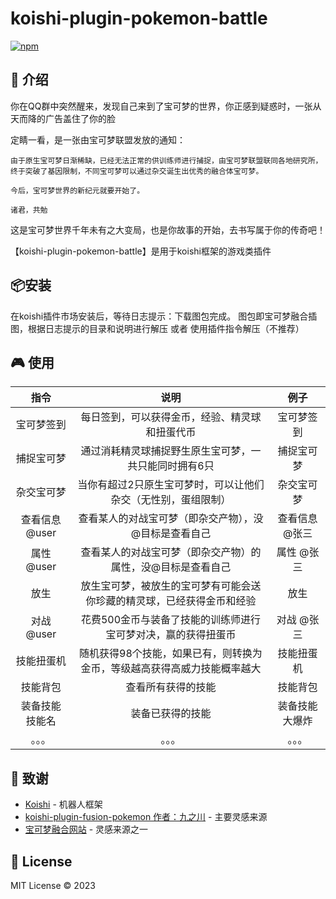 # koishi-plugin-pokemon-battle

[![npm](https://img.shields.io/npm/v/koishi-plugin-pokemon-battle?style=flat-square)](https://www.npmjs.com/package/koishi-plugin-pokemon-battle)


## 🎈 介绍
你在QQ群中突然醒来，发现自己来到了宝可梦的世界，你正感到疑惑时，一张从天而降的广告盖住了你的脸

定睛一看，是一张由宝可梦联盟发放的通知：

    由于原生宝可梦日渐稀缺，已经无法正常的供训练师进行捕捉，由宝可梦联盟联同各地研究所，终于突破了基因限制，不同宝可梦可以通过杂交诞生出优秀的融合体宝可梦。
    
    今后，宝可梦世界的新纪元就要开始了。
    
    诸君，共勉

这是宝可梦世界千年未有之大变局，也是你故事的开始，去书写属于你的传奇吧！


【koishi-plugin-pokemon-battle】是用于koishi框架的游戏类插件

## 📦安装
在koishi插件市场安装后，等待日志提示：下载图包完成。
图包即宝可梦融合插图，根据日志提示的目录和说明进行解压
或者
使用插件指令解压（不推荐）

## 🎮 使用
指令|说明|例子
:-:|:-:|:-:
宝可梦签到|每日签到，可以获得金币，经验、精灵球和扭蛋代币|宝可梦签到
捕捉宝可梦|通过消耗精灵球捕捉野生原生宝可梦，一共只能同时拥有6只|捕捉宝可梦
杂交宝可梦|当你有超过2只原生宝可梦时，可以让他们杂交（无性别，蛋组限制）|杂交宝可梦
查看信息 @user|查看某人的对战宝可梦（即杂交产物），没@目标是查看自己|查看信息 @张三
属性 @user|查看某人的对战宝可梦（即杂交产物）的属性，没@目标是查看自己|属性 @张三
放生|放生宝可梦，被放生的宝可梦有可能会送你珍藏的精灵球，已经获得金币和经验|放生
对战 @user|花费500金币与装备了技能的训练师进行宝可梦对决，赢的获得扭蛋币|对战 @张三
技能扭蛋机|随机获得98个技能，如果已有，则转换为金币，等级越高获得高威力技能概率越大|技能扭蛋机
技能背包|查看所有获得的技能|技能背包
装备技能 技能名|装备已获得的技能|装备技能 大爆炸
。。。|。。。|。。。

## 🙏 致谢
- [Koishi](https://koishi.chat/) - 机器人框架
- [koishi-plugin-fusion-pokemon  作者：九之川](https://www.npmjs.com/package/koishi-plugin-fusion-pokemon) - 主要灵感来源
- [宝可梦融合网站](https://pokemon.alexonsager.net/) - 灵感来源之一

## 📄 License

MIT License © 2023
